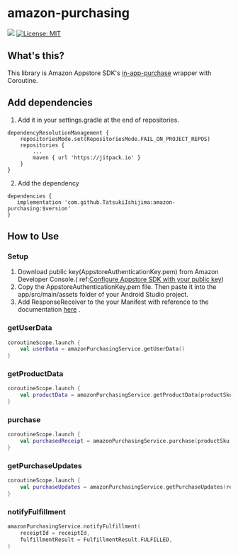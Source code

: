# amazon-purchasing

[![](https://jitpack.io/v/TatsukiIshijima/amazon-purchasing.svg)](https://jitpack.io/#TatsukiIshijima/amazon-purchasing)
[![License: MIT](https://img.shields.io/badge/License-MIT-yellow.svg)](https://opensource.org/licenses/MIT)

## What's this?

This library is Amazon Appstore
SDK's [in-app-purchase](https://developer.amazon.com/ja/docs/in-app-purchasing/iap-implement-iap.html)
wrapper with Coroutine.

## Add dependencies

1. Add it in your settings.gradle at the end of repositories.

```
dependencyResolutionManagement {
    repositoriesMode.set(RepositoriesMode.FAIL_ON_PROJECT_REPOS)
    repositories {
        ...
        maven { url 'https://jitpack.io' }
    }
}
```

2. Add the dependency

 ```
dependencies {
    implementation 'com.github.TatsukiIshijima:amazon-purchasing:$version'
}
 ```

## How to Use

### Setup

1. Download public key(AppstoreAuthenticationKey.pem) from Amazon Developer Console.(
   ref:[Configure Appstore SDK with your public key](https://developer.amazon.com/docs/appstore-sdk/integrate-appstore-sdk.html#configure-key))
2. Copy the AppstoreAuthenticationKey.pem file. Then paste it into the app/src/main/assets folder of
   your Android Studio project.
3. Add ResponseReceiver to the your Manifest with reference to the
   documentation [here](https://developer.amazon.com/ja/docs/in-app-purchasing/iap-implement-iap.html#responsereceiver)
   .

### getUserData

```kotlin
coroutineScope.launch {
    val userData = amazonPurchasingService.getUserData()
}
```

### getProductData

```kotlin
coroutineScope.launch {
    val productData = amazonPurchasingService.getProductData(productSkus)
}
```

### purchase

```kotlin
coroutineScope.launch {
    val purchasedReceipt = amazonPurchasingService.purchase(productSku)
}
```

### getPurchaseUpdates

```kotlin
coroutineScope.launch {
    val purchaseUpdates = amazonPurchasingService.getPurchaseUpdates(requestAll)
}
```

### notifyFulfillment

```kotlin
amazonPurchasingService.notifyFulfillment(
    receiptId = receiptId,
    fulfillmentResult = FulfillmentResult.FULFILLED,
)
```